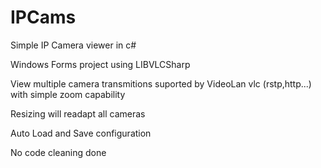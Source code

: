 # IPCams
Simple IP Camera viewer in c#

Windows Forms project using LIBVLCSharp

View multiple camera transmitions suported by VideoLan vlc (rstp,http...) with simple zoom capability

Resizing will readapt all cameras

Auto Load and Save configuration 

No code cleaning done
